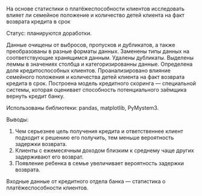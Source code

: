 На основе статистики о платёжеспособности клиентов исследовать влияет ли семейное положение и количество детей клиента на факт возврата кредита в срок

Статус: планируются доработки.

Данные очищены от выбросов, пропусков и дубликатов, а также преобразованы в разные форматы данных. 
Заменены типы данных на соответствующие хранящимся данным. Удалены дубликаты. Выделены леммы в значениях столбца и категоризированны данные.
Определена доля кредитоспособных клиентов.
Проанализировано влияние семейного положения и количества детей клиента на факт возврата кредита в срок. 
Построена модель кредитного скоринга — специальной системы, которая оценивает способность потенциального заёмщика вернуть кредит банку.

Использованы библиотеки: pandas, matplotlib, PyMystem3.

Выводы:
1. Чем серьезнее цель получения кредита и ответственнее клиент подходит к решению его получить, тем меньше вероятность задержки возврата. 
2. Клиенты с ежемесячным доходом близким к среднему чаще других задерживают его возврат.
3. Появление ребенка в семье увеличивает вероятность задержки возврата.

Входные данные от кредитного отдела банка  — статистика о платёжеспособности клиентов. 
